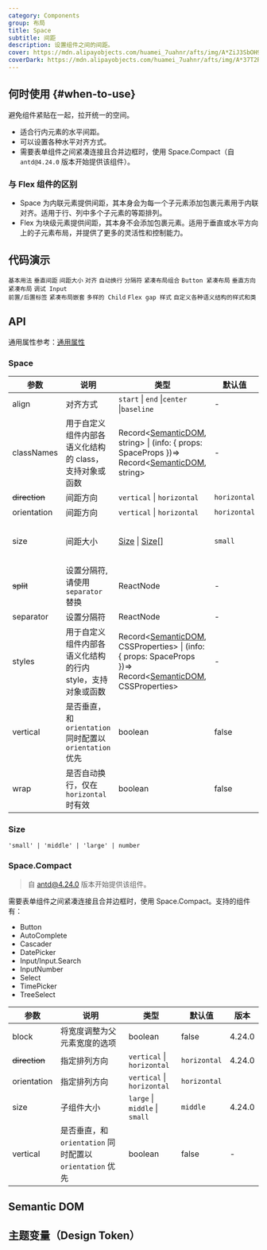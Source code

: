 ```yaml
---
category: Components
group: 布局
title: Space
subtitle: 间距
description: 设置组件之间的间距。
cover: https://mdn.alipayobjects.com/huamei_7uahnr/afts/img/A*ZiJ3SbOH9SUAAAAAAAAAAAAADrJ8AQ/original
coverDark: https://mdn.alipayobjects.com/huamei_7uahnr/afts/img/A*37T2R6O9oi0AAAAAAAAAAAAADrJ8AQ/original
---
```


## 何时使用 {#when-to-use}

避免组件紧贴在一起，拉开统一的空间。

- 适合行内元素的水平间距。
- 可以设置各种水平对齐方式。
- 需要表单组件之间紧凑连接且合并边框时，使用 Space.Compact（自 `antd@4.24.0` 版本开始提供该组件）。

### 与 Flex 组件的区别

- Space 为内联元素提供间距，其本身会为每一个子元素添加包裹元素用于内联对齐。适用于行、列中多个子元素的等距排列。
- Flex 为块级元素提供间距，其本身不会添加包裹元素。适用于垂直或水平方向上的子元素布局，并提供了更多的灵活性和控制能力。

## 代码演示

<!-- prettier-ignore -->
<code src="./demo/base.tsx">基本用法</code>
<code src="./demo/vertical.tsx">垂直间距</code>
<code src="./demo/size.tsx">间距大小</code>
<code src="./demo/align.tsx">对齐</code>
<code src="./demo/wrap.tsx">自动换行</code>
<code src="./demo/separator.tsx">分隔符</code>
<code src="./demo/compact.tsx">紧凑布局组合</code>
<code src="./demo/compact-buttons.tsx">Button 紧凑布局</code>
<code src="./demo/compact-button-vertical.tsx">垂直方向紧凑布局</code>
<code src="./demo/compact-debug.tsx" debug>调试 Input 前置/后置标签</code>
<code src="./demo/compact-nested.tsx" debug>紧凑布局嵌套</code>
<code src="./demo/debug.tsx" debug>多样的 Child</code>
<code src="./demo/gap-in-line.tsx" debug>Flex gap 样式</code>
<code src="./demo/style-class.tsx" version="6.0.0">自定义各种语义结构的样式和类</code>

## API

通用属性参考：[通用属性](/docs/react/common-props)

### Space

| 参数 | 说明 | 类型 | 默认值 | 版本 |
| --- | --- | --- | --- | --- |
| align | 对齐方式 | `start` \| `end` \|`center` \|`baseline` | - | 4.2.0 |
| classNames | 用于自定义组件内部各语义化结构的 class，支持对象或函数 | Record<[SemanticDOM](#semantic-dom), string> \| (info: { props: SpaceProps })=> Record<[SemanticDOM](#semantic-dom), string> | - |  |
| ~~direction~~ | 间距方向 | `vertical` \| `horizontal` | `horizontal` | 4.1.0 |
| orientation | 间距方向 | `vertical` \| `horizontal` | `horizontal` |  |
| size | 间距大小 | [Size](#size) \| [Size\[\]](#size) | `small` | 4.1.0 \| Array: 4.9.0 |
| ~~split~~ | 设置分隔符, 请使用 `separator` 替换 | ReactNode | - | 4.7.0 |
| separator | 设置分隔符 | ReactNode | - | - |
| styles | 用于自定义组件内部各语义化结构的行内 style，支持对象或函数 | Record<[SemanticDOM](#semantic-dom), CSSProperties> \| (info: { props: SpaceProps })=> Record<[SemanticDOM](#semantic-dom), CSSProperties> | - |  |
| vertical | 是否垂直，和 `orientation` 同时配置以 `orientation` 优先 | boolean | false | - |
| wrap | 是否自动换行，仅在 `horizontal` 时有效 | boolean | false | 4.9.0 |

### Size

`'small' | 'middle' | 'large' | number`

### Space.Compact

> 自 antd@4.24.0 版本开始提供该组件。

需要表单组件之间紧凑连接且合并边框时，使用 Space.Compact。支持的组件有：

- Button
- AutoComplete
- Cascader
- DatePicker
- Input/Input.Search
- InputNumber
- Select
- TimePicker
- TreeSelect

| 参数 | 说明 | 类型 | 默认值 | 版本 |
| --- | --- | --- | --- | --- |
| block | 将宽度调整为父元素宽度的选项 | boolean | false | 4.24.0 |
| ~~direction~~ | 指定排列方向 | `vertical` \| `horizontal` | `horizontal` | 4.24.0 |
| orientation | 指定排列方向 | `vertical` \| `horizontal` | `horizontal` |  |
| size | 子组件大小 | `large` \| `middle` \| `small` | `middle` | 4.24.0 |
| vertical | 是否垂直，和 `orientation` 同时配置以 `orientation` 优先 | boolean | false | - |

## Semantic DOM

<code src="./demo/_semantic.tsx" simplify="true"></code>

## 主题变量（Design Token）

<ComponentTokenTable component="Space"></ComponentTokenTable>
